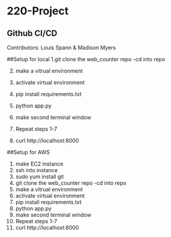 # 220-Project
## Github CI/CD
Contributors: Louis Spann & Madison Myers

##Setup for local 
1.git clone the web_counter repo
	-cd into repo
 
2. make a vitrual environment
   
4. activate virtual environment
   
6. pip install requirements.txt
   
8. python app.py
   
10. make second terminal window
    
12. Repeat steps 1-7
    
14. curl http://localhost:8000

##Setup for AWS
1. make EC2 instance
2. ssh into instance
3. sudo yum install git  
4. git clone the web_counter repo
	-cd into repo
5. make a vitrual environment
6. activate virtual environment
7. pip install requirements.txt
8. python app.py
9. make second terminal window
10. Repeat steps 1-7
11. curl http://localhost:8000
